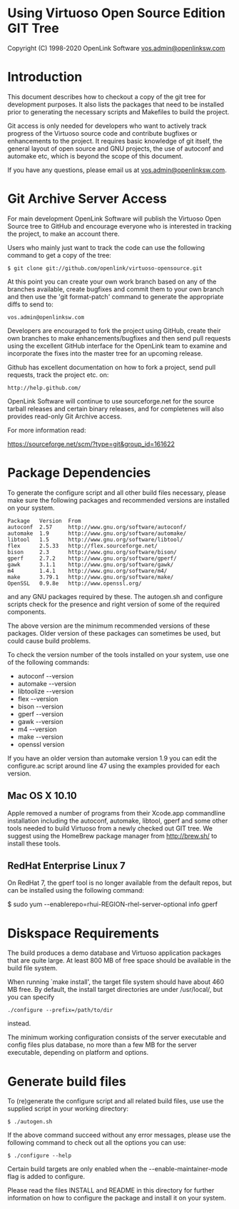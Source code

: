 Using Virtuoso Open Source Edition GIT Tree
===========================================

Copyright (C) 1998-2020 OpenLink Software <vos.admin@openlinksw.com>


Introduction
============

This document describes how to checkout a copy of the git tree for
development purposes. It also lists the packages that need to be
installed prior to generating the necessary scripts and Makefiles to
build the project.

Git access is only needed for developers who want to actively track
progress of the Virtuoso source code and contribute bugfixes or
enhancements to the project. It requires basic knowledge of git
itself, the general layout of open source and GNU projects, the use
of autoconf and automake etc, which is beyond the scope of this
document. 

If you have any questions, please email us at <vos.admin@openlinksw.com>.


Git Archive Server Access
=========================

For main development OpenLink Software will publish the Virtuoso
Open Source tree to GitHub and encourage everyone who is interested
in tracking the project, to make an account there.

Users who mainly just want to track the code can use the following
command to get a copy of the tree:

    $ git clone git://github.com/openlink/virtuoso-opensource.git


At this point you can create your own work branch based on any of
the branches available, create bugfixes and commit them to your own
branch and then use the 'git format-patch' command to generate the
appropriate diffs to send to:

    vos.admin@openlinksw.com


Developers are encouraged to fork the project using GitHub, create
their own branches to make enhancements/bugfixes and then send pull
requests using the excellent GitHub interface for the OpenLink team
to examine and incorporate the fixes into the master tree for an
upcoming release.

Github has excellent documentation on how to fork a project, send
pull requests, track the project etc. on:

    http://help.github.com/


OpenLink Software will continue to use sourceforge.net for the
source tarball releases and certain binary releases, and for
completenes will also provides read-only Git Archive access.

For more information read:

   https://sourceforge.net/scm/?type=git&group_id=161622




Package Dependencies
====================

To generate the configure script and all other build files necessary,
please make sure the following packages and recommended versions are
installed on your system.

    Package   Version  From
    autoconf  2.57     http://www.gnu.org/software/autoconf/
    automake  1.9      http://www.gnu.org/software/automake/
    libtool   1.5      http://www.gnu.org/software/libtool/
    flex      2.5.33   http://flex.sourceforge.net/
    bison     2.3      http://www.gnu.org/software/bison/
    gperf     2.7.2    http://www.gnu.org/software/gperf/
    gawk      3.1.1    http://www.gnu.org/software/gawk/
    m4        1.4.1    http://www.gnu.org/software/m4/
    make      3.79.1   http://www.gnu.org/software/make/
    OpenSSL   0.9.8e   http://www.openssl.org/

and any GNU packages required by these. The autogen.sh and configure
scripts check for the presence and right version of some of the required
components.

The above version are the minimum recommended versions of these
packages. Older version of these packages can sometimes be used, but
could cause build problems.

To check the version number of the tools installed on your system,
use one of the following commands:

  * autoconf --version
  * automake --version
  * libtoolize --version
  * flex --version
  * bison --version
  * gperf --version
  * gawk --version
  * m4 --version
  * make --version
  * openssl version

If you have an older version than automake version 1.9 you can edit
the configure.ac script around line 47 using the examples provided for
each version.

Mac OS X 10.10
--------------
Apple removed a number of programs from their Xcode.app commandline
installation including the autoconf, automake, libtool, gperf and
some other tools needed to build Virtuoso from a newly checked out
GIT tree. We suggest using the HomeBrew package manager from
http://brew.sh/ to install these tools.

RedHat Enterprise Linux 7
-------------------------
On RedHat 7, the gperf tool is no longer available from the default
repos, but can be installed using the following command:

  $ sudo yum --enablerepo=rhui-REGION-rhel-server-optional info gperf


Diskspace Requirements
======================

The build produces a demo database and Virtuoso application packages
that are quite large. At least 800 MB of free space should be available
in the build file system.

When running `make install', the target file system should have about 460
MB free. By default, the install target directories are under /usr/local/,
but you can specify

    ./configure --prefix=/path/to/dir

instead.

The minimum working configuration consists of the server executable
and config files plus database, no more than a few MB for the server
executable, depending on platform and options.


Generate build files
====================

To (re)generate the configure script and all related build files,
use use the supplied script in your working directory:

    $ ./autogen.sh

If the above command succeed without any error messages, please use the
following command to check out all the options you can use:

    $ ./configure --help

Certain build targets are only enabled when the --enable-maintainer-mode
flag is added to configure.

Please read the files INSTALL and README in this directory for further
information on how to configure the package and install it on your system.
